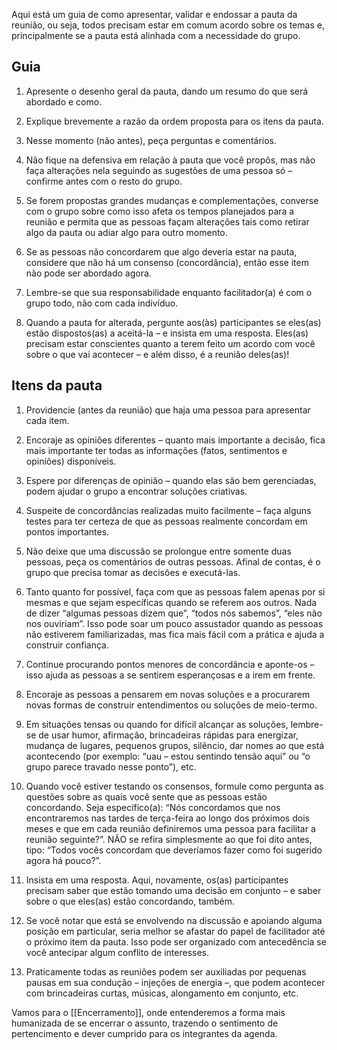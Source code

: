 
Aqui está um guia de como apresentar, validar e endossar a pauta da reunião, ou seja, todos precisam estar em comum acordo sobre os temas e, principalmente se a pauta está alinhada com a necessidade do grupo.

## Guia
1. Apresente o desenho geral da pauta, dando um resumo do que será abordado e como.

2. Explique brevemente a razão da ordem proposta para os itens da pauta.

3. Nesse momento (não antes), peça perguntas e comentários.

4. Não fique na defensiva em relação à pauta que você propôs, mas não faça alterações nela seguindo as sugestões de uma pessoa só – confirme antes com o resto do grupo.

5. Se forem propostas grandes mudanças e complementações, converse com o grupo sobre como isso afeta os tempos planejados para a reunião e permita que as pessoas façam alterações tais como retirar algo da pauta ou adiar algo para outro momento.

6. Se as pessoas não concordarem que algo deveria estar na pauta, considere que não há um consenso (concordância), então esse item não pode ser abordado agora.

7. Lembre-se que sua responsabilidade enquanto facilitador(a) é com o grupo todo, não com cada indivíduo.

8. Quando a pauta for alterada, pergunte aos(às) participantes se eles(as) estão dispostos(as) a aceitá-la – e insista em uma resposta. Eles(as) precisam estar conscientes quanto a terem feito um acordo com você sobre o que vai acontecer – e além disso, é a reunião deles(as)!

## Itens da pauta

1. Providencie (antes da reunião) que haja uma pessoa para apresentar cada item.

2. Encoraje as opiniões diferentes – quanto mais importante a decisão, fica mais importante ter todas as informações (fatos, sentimentos e opiniões) disponíveis.

3. Espere por diferenças de opinião – quando elas são bem gerenciadas, podem ajudar o grupo a encontrar soluções criativas.

4. Suspeite de concordâncias realizadas muito facilmente – faça alguns testes para ter certeza de que as pessoas realmente concordam em pontos importantes.

5. Não deixe que uma discussão se prolongue entre somente duas pessoas, peça os comentários de outras pessoas. Afinal de contas, é o grupo que precisa tomar as decisões e executá-las.

6. Tanto quanto for possível, faça com que as pessoas falem apenas por si mesmas e que sejam específicas quando se referem aos outros. Nada de dizer “algumas pessoas dizem que”, “todos nós sabemos”, “eles não nos ouviriam”. Isso pode soar um pouco assustador quando as pessoas não estiverem familiarizadas, mas fica mais fácil com a prática e ajuda a construir confiança.

7. Continue procurando pontos menores de concordância e aponte-os – isso ajuda as pessoas a se sentirem esperançosas e a irem em frente.

8. Encoraje as pessoas a pensarem em novas soluções e a procurarem novas formas de construir entendimentos ou soluções de meio-termo.

9. Em situações tensas ou quando for difícil alcançar as soluções, lembre-se de usar humor, afirmação, brincadeiras rápidas para energizar, mudança de lugares, pequenos grupos, silêncio, dar nomes ao que está acontecendo (por exemplo: “uau – estou sentindo tensão aqui” ou “o grupo parece travado nesse ponto”), etc.

10. Quando você estiver testando os consensos, formule como pergunta as questões sobre as quais você sente que as pessoas estão concordando. Seja específico(a): “Nós concordamos que nos encontraremos nas tardes de terça-feira ao longo dos próximos dois meses e que em cada reunião definiremos uma pessoa para facilitar a reunião seguinte?”. NÃO se refira simplesmente ao que foi dito antes, tipo: “Todos vocês concordam que deveríamos fazer como foi sugerido agora há pouco?”.

11. Insista em uma resposta. Aqui, novamente, os(as) participantes precisam saber que estão tomando uma decisão em conjunto – e saber sobre o que eles(as) estão concordando, também.

12. Se você notar que está se envolvendo na discussão e apoiando alguma posição em particular, seria melhor se afastar do papel de facilitador até o próximo item da pauta. Isso pode ser organizado com antecedência se você antecipar algum conflito de interesses.

13. Praticamente todas as reuniões podem ser auxiliadas por pequenas pausas em sua condução – injeções de energia –, que podem acontecer com brincadeiras curtas, músicas, alongamento em conjunto, etc.


Vamos para o [[Encerramento]], onde entenderemos a forma mais humanizada de se encerrar o assunto, trazendo o sentimento de pertencimento e dever cumprido para os integrantes da agenda.